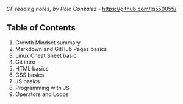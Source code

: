 *CF reading notes, by Polo Gonzalez* - <https://github.com/lg550055/>

## Table of Contents
1. Growth Mindset summary
2. Markdown and GitHub Pages basics
3. Linux Cheat Sheet basic
4. Git intro
5. HTML basics
6. CSS basics
7. JS basics
8. Programming with JS
9. Operators and Loops